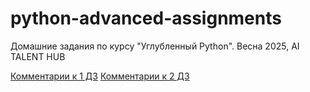 # python-advanced-assignments
Домашние задания по курсу "Углубленный Python". Весна 2025, AI TALENT HUB

[Комментарии к 1 ДЗ](hw_1/README.md)
[Комментарии к 2 ДЗ](hw_2/README.md)
